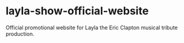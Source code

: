# layla-show-official-website
Official promotional website for Layla the Eric Clapton musical tribute production.
